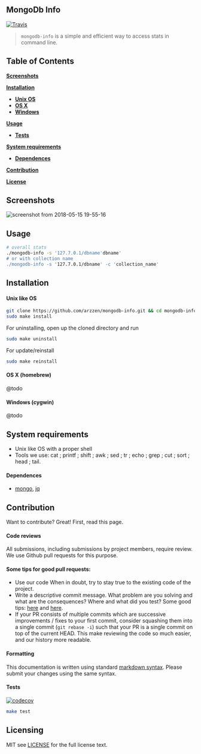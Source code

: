 
## MongoDb Info

[![Travis](https://api.travis-ci.org/arzzen/mongodb-info.svg?branch=master)](https://travis-ci.org/arzzen/mongodb-info) 

> `mongodb-info` is a simple and efficient way to access stats in command line.

## Table of Contents

[**Screenshots**](#screenshots)

[**Installation**](#installation)
* [**Unix OS**](#unix-like-os)
* [**OS X**](#os-x-homebrew)
* [**Windows**](#windows-cygwin)

[**Usage**](#usage)
* [**Tests**](#tests)

[**System requirements**](#system-requirements)
* [**Dependences**](#dependences)

[**Contribution**](#contribution)

[**License**](#licensing)


## Screenshots

![screenshot from 2018-05-15 19-55-16](https://user-images.githubusercontent.com/6382002/40074461-f8f6adb0-5879-11e8-865d-7a6b3168f022.png)


## Usage

```bash
# overall stats
./mongodb-info -s '127.7.0.1/dbname'dbname'
# or with collection name
./mongodb-info -s '127.7.0.1/dbname' -c 'collection_name'
```

## Installation

#### Unix like OS

```bash
git clone https://github.com/arzzen/mongodb-info.git && cd mongodb-info
sudo make install
```

For uninstalling, open up the cloned directory and run

```bash
sudo make uninstall
```

For update/reinstall

```bash
sudo make reinstall
```

#### OS X (homebrew)

@todo

#### Windows (cygwin)

@todo

## System requirements

* Unix like OS with a proper shell
* Tools we use: cat ; printf ; shift ; awk ; sed ; tr ; echo ; grep ; cut ; sort ; head ; tail.

#### Dependences

* [mongo](https://docs.mongodb.com/manual/administration/install-on-linux/), [jq](https://stedolan.github.io/jq/download/)

## Contribution 

Want to contribute? Great! First, read this page.

#### Code reviews
All submissions, including submissions by project members, require review. 
We use Github pull requests for this purpose.

#### Some tips for good pull requests:
* Use our code
  When in doubt, try to stay true to the existing code of the project.
* Write a descriptive commit message. What problem are you solving and what
  are the consequences? Where and what did you test? Some good tips:
  [here](http://robots.thoughtbot.com/5-useful-tips-for-a-better-commit-message)
  and [here](https://www.kernel.org/doc/Documentation/SubmittingPatches).
* If your PR consists of multiple commits which are successive improvements /
  fixes to your first commit, consider squashing them into a single commit
  (`git rebase -i`) such that your PR is a single commit on top of the current
  HEAD. This make reviewing the code so much easier, and our history more
  readable.

#### Formatting

This documentation is written using standard [markdown syntax](https://help.github.com/articles/markdown-basics/). Please submit your changes using the same syntax.

#### Tests

[![codecov](https://codecov.io/gh/arzzen/mongodb-info/branch/master/graph/badge.svg)](https://codecov.io/gh/arzzen/mongodb-info)

```bash
make test
```

## Licensing
MIT see [LICENSE][] for the full license text.

   [read this page]: http://github.com/arzzen/mongodb-info/blob/master/docs/CONTRIBUTING.md
   [landing page]: http://arzzen.github.io/mongodb-info
   [LICENSE]: https://github.com/arzzen/mongodb-info/blob/master/LICENSE

